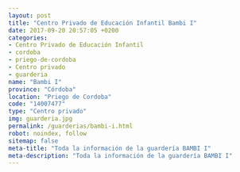 ```yaml
---
layout: post
title: "Centro Privado de Educación Infantil Bambi I"
date: 2017-09-20 20:57:05 +0200
categories:
- Centro Privado de Educación Infantil
- cordoba
- priego-de-cordoba
- Centro privado
- guarderia
name: "Bambi I"
province: "Córdoba"
location: "Priego de Cordoba"
code: "14007477"
type: "Centro privado"
img: guarderia.jpg
permalink: /guarderias/bambi-i.html
robot: noindex, follow
sitemap: false
meta-title: "Toda la información de la guardería BAMBI I"
meta-description: "Toda la información de la guardería BAMBI I"
---
```


